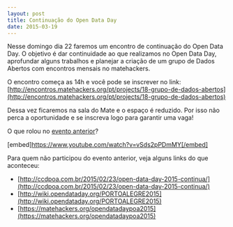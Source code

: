 ```yaml
---
layout: post
title: Continuação do Open Data Day
date: 2015-03-19
---
```


Nesse domingo dia 22 faremos um encontro de continuação do Open Data Day. O objetivo é dar continuidade ao que realizamos no Open Data Day, aprofundar alguns trabalhos e planejar a criação de um grupo de Dados Abertos com encontros mensais no matehackers.

O encontro começa as 14h e você pode se inscrever no link: [http://encontros.matehackers.org/pt/projects/18-grupo-de-dados-abertos](http://encontros.matehackers.org/pt/projects/18-grupo-de-dados-abertos)

Dessa vez ficaremos na sala do Mate e o espaço é reduzido. Por isso não perca a oportunidade e se inscreva logo para garantir uma vaga!

O que rolou no [evento anterior](http://encontros.matehackers.org/pt/projects/16-open-data-day "Open Data Day 2015")?

[embed]https://www.youtube.com/watch?v=vSds2pPDmMY[/embed]

Para quem não participou do evento anterior, veja alguns links do que aconteceu:

*   [http://ccdpoa.com.br/2015/02/23/open-data-day-2015-continua/](http://ccdpoa.com.br/2015/02/23/open-data-day-2015-continua/)
*   [http://wiki.opendataday.org/PORTOALEGRE2015](http://wiki.opendataday.org/PORTOALEGRE2015)
*   [https://matehackers.org/opendatadaypoa2015](https://matehackers.org/opendatadaypoa2015)